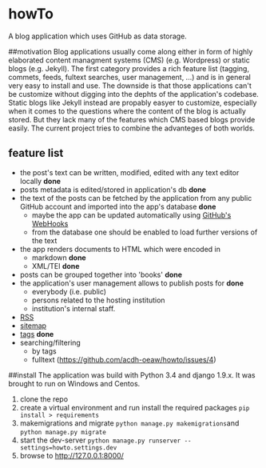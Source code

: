 # howTo
A blog application which uses GitHub as data storage.

##motivation 
Blog applications usually come along either in form of highly elaborated content managment systems (CMS) (e.g. Wordpress) or static blogs (e.g. Jekyll). The first category provides a rich feature list (tagging, commets, feeds, fultext searches, user management, ...) and is in general very easy to install and use. The downside is that those applications can't be customize without digging into the dephts of the application's codebase. 
Static blogs like Jekyll instead are propably easyer to customize, especially when it comes to the questions where the content of the blog is actually stored. But they lack many of the features which CMS based blogs provide easily.
The current project tries to combine the advanteges of both worlds. 

## feature list
* the post's text can be written, modified, edited with any text editor locally **done**
* posts metadata is edited/stored in application's db **done**
* the text of the posts can be fetched by the application from any public GitHub account and imported into the app's database **done**
    * maybe the app can be updated automatically using [GitHub's WebHooks](https://help.github.com/articles/about-webhooks/)
    * from the database one should be enabled to load further versions of the text
* the app renders documents to HTML which were encoded in 
    * markdown **done**
    * XML/TEI **done**
* posts can be grouped together into 'books' **done**
* the application's user management allows to publish posts for **done**
    * everybody (i.e. public)
    * persons related to the hosting institution
    * institution's internal staff. 
* [RSS](https://docs.djangoproject.com/ja/1.10/ref/contrib/syndication/)
* [sitemap](https://docs.djangoproject.com/ja/1.10/ref/contrib/sitemaps/)
* [tags](https://github.com/alex/django-taggit) **done**
* searching/filtering
    * by tags
    * fulltext (https://github.com/acdh-oeaw/howto/issues/4)

##install
The application was build with Python 3.4 and django 1.9.x. It was brought to run on Windows and Centos.

1. clone the repo
2. create a virtual environment and run install the required packages `pip install > requirements`
3. makemigrations and migrate `python manage.py makemigrations`and `python manage.py migrate`
4. start the dev-server `python manage.py runserver --settings=howto.settings.dev`
5. browse to http://127.0.0.1:8000/
